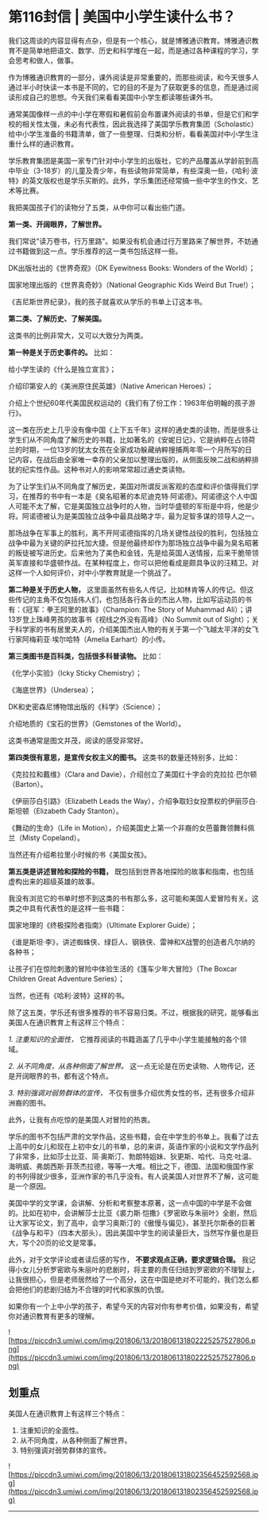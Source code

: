 # 第116封信 | 美国中小学生读什么书？

我们这周谈的内容显得有点杂，但是有一个核心，就是博雅通识教育。博雅通识教育不是简单地把语文、数学、历史和科学堆在一起，而是通过各种课程的学习，学会思考和做人，做事。

作为博雅通识教育的一部分，课外阅读是非常重要的，而那些阅读，和今天很多人通过半小时快读一本书是不同的，它的目的不是为了获取更多的信息，而是通过阅读形成自己的思想。今天我们来看看美国中小学生都读哪些课外书。

通常美国像样一点的中小学在寒假和暑假前会布置课外阅读的书单，但是它们和学校的相关性太强，未必有代表性，因此我选择了美国学乐教育集团（Scholastic）给中小学生准备的书籍清单，做了一些整理、归类和分析，看看美国对中小学生注重什么样的通识教育。

学乐教育集团是美国一家专门针对中小学生的出版社，它的产品覆盖从学龄前到高中毕业（3-18岁）的儿童及青少年，有些读物非常简单，有些深奥一些，《哈利·波特》的英文版权也是学乐买断的。此外，学乐集团还经常搞一些中学生的作文、艺术等比赛。

我把美国孩子们的读物分了五类，从中你可以看出些门道。

 **第一类、开阔眼界，了解世界。**

我们常说"读万卷书，行万里路"。如果没有机会通过行万里路来了解世界，不妨通过书籍做到这一点。学乐推荐的这一类书包括这样一些。

DK出版社出的《世界奇观》（DK Eyewitness Books: Wonders of the World）；

国家地理出版的《世界真奇妙》（National Geographic Kids Weird But True!）；

《吉尼斯世界纪录》，我的孩子就喜欢从学乐的书单上订这本书。

 **第二类、了解历史、了解美国。**

这类书的比例非常大，又可以大致分为两类。

 **第一种是关于历史事件的。** 比如：

给小学生读的《什么是独立宣言》；

介绍印第安人的《美洲原住民英雄》（Native American Heroes）；

介绍上个世纪60年代美国民权运动的《我们有了份工作：1963年伯明翰的孩子游行》。 

这一类在历史上几乎没有像中国《上下五千年》这样的通史类的读物，而是很多让学生们从不同角度了解历史的书籍，比如著名的《安妮日记》，它是纳粹在占领荷兰的时期，一位13岁的犹太女孩在全家成功躲藏纳粹搜捕两年零一个月所写的日记内容，在战后由全家唯一幸存的父亲加以整理出版的，从侧面反映二战和纳粹排犹的纪实性作品。这种书对人的影响常常超过通史类读物。

为了让学生们从不同角度了解历史，美国对所谓反派客观的态度和评价值得我们学习，在推荐的书中有一本是《臭名昭著的本尼迪克特∙阿诺德》。阿诺德这个人中国人可能不太了解，它是美国独立战争时的人物，当时华盛顿的军衔是中将，他是少将。阿诺德被认为是美国独立战争中最具战略才华，最为足智多谋的领导人之一。

那场战争在军事上的胜利，离不开阿诺德指挥的几场关键性战役的胜利，包括独立战争中最为关键的萨拉托加大捷。但是他最终却作为那场独立战争中最为臭名昭著的叛徒被写进历史。后来他为了美色和金钱，先是给英国人送情报，后来干脆带领英军直接和华盛顿作战。在某种程度上，你可以把他看成是颇具争议的汪精卫。对这样一个人如何评价，对中小学教育就是一个挑战了。

 **第二种是关于历史人物，** 这里面虽然有些名人传记，比如林肯等人的传记。但这些传记的主角不仅包括伟人们，也包括各行各业的杰出人物，比如写运动员的书有：《冠军：拳王阿里的故事》（Champion: The Story of Muhammad Ali）；讲13岁登上珠峰男孩的故事书《视线之外没有高峰》（No Summit out of Sight）；关于科学家的书有居里夫人的，介绍美国杰出人物的有关于第一个飞越太平洋的女飞行家阿梅莉亚∙埃尔哈特（Amelia Earhart）的小传。

 **第三类图书是百科类，包括很多科普读物。** 比如：

《化学小实验》（Icky Sticky Chemistry）；

《海底世界》（Undersea）；

DK和史密森尼博物馆出版的《科学》（Science）；

介绍地质的《宝石的世界》（Gemstones of the World）。

这类书通常是图文并茂，阅读的感受非常好。

 **第四类很有意思，是宣传女权主义的图书。** 这类书的数量还特别多，比如：

《克拉拉和戴维》（Clara and Davie），介绍创立了美国红十字会的克拉拉∙巴尔顿（Barton）。

《伊丽莎白引路》（Elizabeth Leads the Way），介绍争取妇女投票权的伊丽莎白∙斯坦顿（Elizabeth Cady Stanton）。

《舞动的生命》（Life in Motion），介绍美国史上第一个非裔的女芭蕾舞领舞科佩兰（Misty Copeland）。

当然还有介绍希拉里小时候的书《美国女孩》。

 **第五类是讲述冒险和探险的书籍，** 既包括到世界各地探险的故事和指南，也包括虚构出来的超级英雄的故事。

我没有浏览它的书单时想不到这类的书有那么多，这可能和美国人爱冒险有关。这类之中具有代表性的是这样一些书籍：

国家地理的《终极探险者指南》（Ultimate Explorer Guide）；

《谁是斯坦·李》，讲述蜘蛛侠、绿巨人、钢铁侠、雷神和X战警的创造者凡尔纳的各种书；

让孩子们在惊险刺激的冒险中体验生活的《篷车少年大冒险》（The Boxcar Children Great Adventure Series）；

当然，也还有《哈利·波特》这样的书。

除了这五类，学乐还有很多推荐的书不容易归类。不过，根据我的研究，能够看出美国人在通识教育上有这样三个特点：

 *1. 注重知识的全面性，* 它推荐阅读的书籍涵盖了几乎中小学生能接触的各个领域。

 *2. 从不同角度，从各种侧面了解世界。* 这一点无论是在历史读物、人物传记，还是开阔眼界的书，都有这个特点。

 *3. 特别强调对弱势群体的宣传，* 不仅有很多介绍优秀女性的书，还有很多介绍非洲裔的图书。

此外，让我有点吃惊的是美国人对冒险的热衷。

学乐的图书不包括严肃的文学作品，这些书籍，会在中学生的书单上。我看了过去上高中的女儿和现在上初中女儿的书单，总的来讲，英语作家的小说和文学作品列了非常多，比如莎士比亚、简∙奥斯汀、勃朗特姐妹、狄更斯、哈代、马克·吐温、海明威、弗朗西斯·菲茨杰拉德，等等一大堆。相比之下，德国、法国和俄国作家的书列得就少很多，亚洲作家的书几乎没有。有人说美国人对世界不了解，这可能是一个原因。

美国中学的文学课，会讲解、分析和考察整本原著，这一点中国的中学是不会做的。比如在初中，会讲解莎士比亚《裘力斯∙恺撒》《罗密欧与朱丽叶》全剧，然后让大家写论文，到了高中，会学习奥斯汀的《傲慢与偏见》，甚至托尔斯泰的巨著《战争与和平》（四本大部头）。因此美国中学生的阅读量巨大，当然写作量也是巨大，写个20页的论文是常事。

此外，对于文学评论或者读后感的写作， **不要求观点正确，要求逻辑合理。** 我记得小女儿分析罗密欧与朱丽叶的悲剧时，将主要的责任归结到罗密欧的不理智上，让我很担心，但是老师居然给了一个高分，这在中国是绝对不可能的，我们怎么都会把他们的悲剧归结为不合理的时代和家族的仇恨。 

如果你有一个上中小学的孩子，希望今天的内容对你有参考价值，如果没有，希望你对通识教育有更多的理解。

![https://piccdn3.umiwi.com/img/201806/13/201806131802225257527806.png](https://piccdn3.umiwi.com/img/201806/13/201806131802225257527806.png)

## 划重点

美国人在通识教育上有这样三个特点：
1. 注重知识的全面性。
2. 从不同角度，从各种侧面了解世界。
3. 特别强调对弱势群体的宣传。

![https://piccdn3.umiwi.com/img/201806/13/201806131802356452592568.jpg](https://piccdn3.umiwi.com/img/201806/13/201806131802356452592568.jpg)

---

